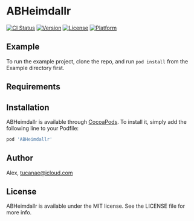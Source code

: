 # ABHeimdallr

[![CI Status](https://img.shields.io/travis/Alex/ABHeimdallr.svg?style=flat)](https://travis-ci.org/Alex/ABHeimdallr)
[![Version](https://img.shields.io/cocoapods/v/ABHeimdallr.svg?style=flat)](https://cocoapods.org/pods/ABHeimdallr)
[![License](https://img.shields.io/cocoapods/l/ABHeimdallr.svg?style=flat)](https://cocoapods.org/pods/ABHeimdallr)
[![Platform](https://img.shields.io/cocoapods/p/ABHeimdallr.svg?style=flat)](https://cocoapods.org/pods/ABHeimdallr)

## Example

To run the example project, clone the repo, and run `pod install` from the Example directory first.

## Requirements

## Installation

ABHeimdallr is available through [CocoaPods](https://cocoapods.org). To install
it, simply add the following line to your Podfile:

```ruby
pod 'ABHeimdallr'
```

## Author

Alex, tucanae@icloud.com

## License

ABHeimdallr is available under the MIT license. See the LICENSE file for more info.
